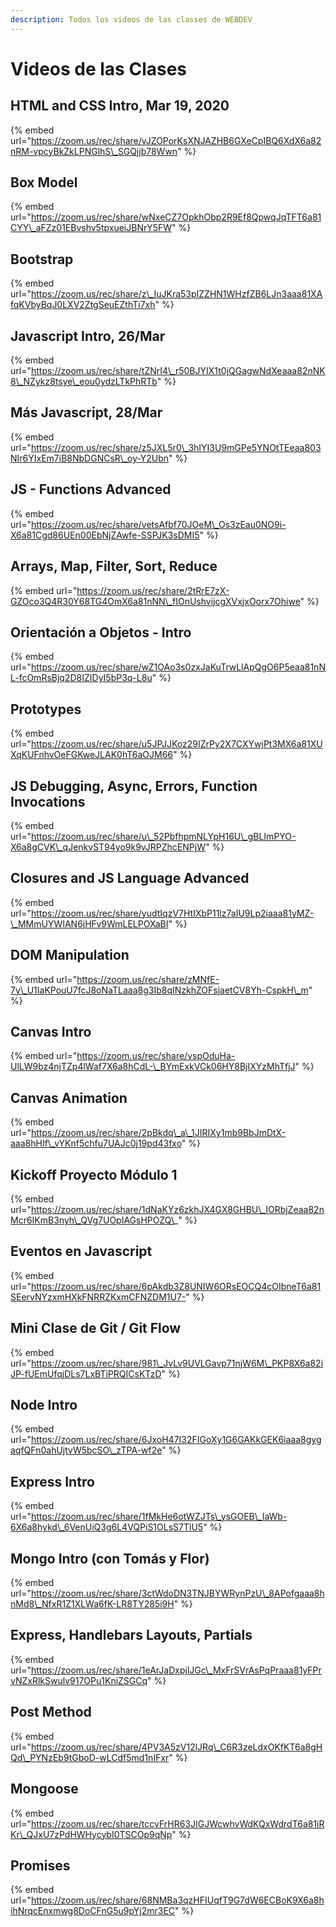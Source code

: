 ```yaml
---
description: Todos los videos de las classes de WEBDEV
---
```


# Videos de las Clases

## **HTML and CSS Intro,** Mar 19, 2020

{% embed url="https://zoom.us/rec/share/vJZOPorKsXNJAZHB6GXeCpIBQ6XdX6a82nRM-vpcyBkZkLPNGlhS\_SGQjjb78Wwn" %}

## Box Model

{% embed url="https://zoom.us/rec/share/wNxeCZ7OpkhObp2R9Ef8QpwqJqTFT6a81CYY\_aFZz01EBvshv5tpxueiJBNrY5FW" %}

## Bootstrap

{% embed url="https://zoom.us/rec/share/z\_IuJKra53pIZZHN1WHzfZB6LJn3aaa81XAfqKVbyBqJ0LXV2ZtgSeuEZthTi7xh" %}

## Javascript Intro, 26/Mar

{% embed url="https://zoom.us/rec/share/tZNrI4\_r50BJYIX1t0jQGagwNdXeaaa82nNK8\_NZykz8tsye\_eou0ydzLTkPhRTb" %}

## Más Javascript, 28/Mar

{% embed url="https://zoom.us/rec/share/z5JXL5r0\_3hIYI3U9mGPe5YNOtTEeaa803NIr6YIxEm7iB8NbDGNCsR\_oy-Y2Ubn" %}

## JS - Functions Advanced

{% embed url="https://zoom.us/rec/share/vetsAfbf70JOeM\_Os3zEau0NO9i-X6a81Cgd86UEn00EbNjZAwfe-SSPJK3sDMI5" %}

## Arrays, Map, Filter, Sort, Reduce

{% embed url="https://zoom.us/rec/share/2tRrE7zX-GZOco3Q4R30Y68TG4OmX6a81nNN\_fIOnUshvijcgXVxjxOorx7Ohiwe" %}

## Orientación a Objetos - Intro

{% embed url="https://zoom.us/rec/share/wZ1OAo3s0zxJaKuTrwLlApQgO6P5eaa81nNL-fcOmRsBjq2D8IZIDyI5bP3q-L8u" %}

## Prototypes

{% embed url="https://zoom.us/rec/share/u5JPJJKoz29IZrPy2X7CXYwjPt3MX6a81XUXqKUFnhvOeFGKweJLAK0hT6aOJM66" %}

## JS Debugging, Async, Errors, Function Invocations

{% embed url="https://zoom.us/rec/share/u\_52PbfhpmNLYpH16U\_gBLImPYO-X6a8gCVK\_qJenkvST94yo9k9vJRPZhcENPjW" %}

## Closures and JS Language Advanced

{% embed url="https://zoom.us/rec/share/yudtIqzV7HtIXbP11lz7aIU9Lp2iaaa81yMZ-\_MMmUYWIAN6jHFv9WmLELPOXaBI" %}

## DOM Manipulation

{% embed url="https://zoom.us/rec/share/zMNfE-7y\_U1IaKPouU7fcJ8oNaTLaaa8g3Ib8qINzkhZOFsjaetCV8Yh-CspkH\_m" %}

## Canvas Intro

{% embed url="https://zoom.us/rec/share/vspOduHa-UlLW9bz4njTZp4lWaf7X6a8hCdL-\_BYmExkVCk06HY8BjIXYzMhTfjJ" %}

## Canvas Animation

{% embed url="https://zoom.us/rec/share/2pBkdq\_a\_1JIRIXy1mb9BbJmDtX-aaa8hHIf\_vYKnf5chfu7UAJc0j19pd43fxo" %}

## Kickoff Proyecto Módulo 1

{% embed url="https://zoom.us/rec/share/1dNaKYz6zkhJX4GX8GHBU\_IORbjZeaa82nMcr6IKmB3nyh\_QVg7UOpIAGsHPOZQ\_" %}

## Eventos en Javascript

{% embed url="https://zoom.us/rec/share/6pAkdb3Z8UNIW6ORsEOCQ4cOIbneT6a81SEervNYzxmHXkFNRRZKxmCFNZDM1U7-" %}

## Mini Clase de Git / Git Flow

{% embed url="https://zoom.us/rec/share/981\_JvLv9UVLGavp71njW6M\_PKP8X6a82iJP-fUEmUfqjDLs7LxBTiPRQICsKTzD" %}

## Node Intro

{% embed url="https://zoom.us/rec/share/6JxoH47I32FIGoXy1G6GAKkGEK6iaaa8gygaqfQFn0ahUjtvW5bcSO\_zTPA-wf2e" %}

## Express Intro

{% embed url="https://zoom.us/rec/share/1fMkHe6otWZJTs\_ysGOEB\_IaWb-6X6a8hykd\_6VenUiQ3g6L4VQPiS1OLsS7TlU5" %}

## Mongo Intro \(con Tomás y Flor\)

{% embed url="https://zoom.us/rec/share/3ctWdoDN3TNJBYWRynPzU\_8APofgaaa8hnMd8\_NfxR1Z1XLWa6fK-LR8TY285i9H" %}

## Express, Handlebars Layouts, Partials

{% embed url="https://zoom.us/rec/share/1eArJaDxpjlJGc\_MxFrSVrAsPqPraaa81yFPrvNZxRlkSwulv917OPu1KniZSGCq" %}



## Post Method

{% embed url="https://zoom.us/rec/share/4PV3A5zV12lJRq\_C6R3zeLdxOKfKT6a8gHQd\_PYNzEb9tGboD-wLCdf5md1nIFxr" %}



## Mongoose

{% embed url="https://zoom.us/rec/share/tccvFrHR63JIGJWcwhvWdKQxWdrdT6a81iRKr\_QJxU7zPdHWHycybI0TSCOp9qNp" %}



## Promises

{% embed url="https://zoom.us/rec/share/68NMBa3qzHFIUqfT9G7dW6ECBoK9X6a8hihNrqcEnxmwg8DoCFnG5u9pYj2mr3EC" %}





